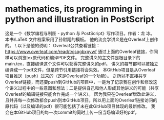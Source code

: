 # mathematics, its programming in python and illustration in PostScript 
这是一个《数学编程与制图 - python 与 PostScript》写作项目。作者：龙 冰。本书\LaTeX 文件档案采用了孙尉翔的模板。
他的流变学讲义是在Overleaf上创作的。
\\
以下是他的说明：
Overleaf公共查看链接：https://www.overleaf.com/read/tvjsqgbxpywf
通过上面的Overleaf链接，你同样可以浏览tex原代码和编译PDF文件。
完整讲义的主文件是根目录下的main.tex，直接编译这个文件可以获得完整讲义的pdf。
讲义的每节都可以被独立编译成一个pdf文件，但是跨节引用链接将会失效。
本GitHub项目是从Overleaf项目推送（push）过来的（这是Overleaf的一个功能）。
之所以不直接共享Overleaf链接，而还要push到GitHub的项目中，一是为了记录我在创作和修改这个讲义过程中的一些意图和想法；二是提供自己和他人形成其他讲义的可能（共享Overleaf的编辑链接只能合作完成一个讲义）。
因为我只在Overleaf增改此讲义，且并非每一次修改都会push到本GitHub项目，所以用上面的Overleaf链接访问的原代码（以及编译的pdf）很可能包括了未在此GitHub项目体现的最新修改。
我会在本GitHub项目的每一次commit的同时上传一份当场编译好的pdf。
